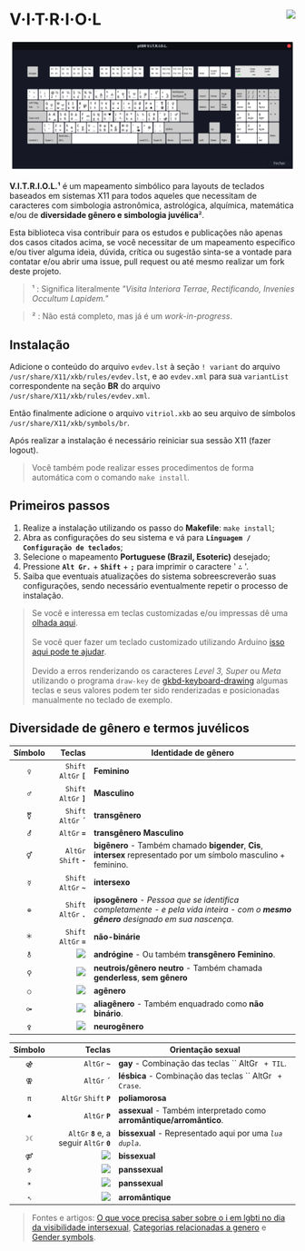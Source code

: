 # **V·I·T·R·I·O·L** <img align="right" src="https://img.shields.io/github/v/tag/jmurowaniecki/vitriol?sort=semver&style=flat-square" />

![Leiaute de teclas mapeadas][keyboard.png]

<!--
@TODO: Review install process.
![](https://img.shields.io/badge/ubuntu-building-green?style=for-the-badge&logo=ubuntu)
![](https://img.shields.io/badge/arch-building-green?style=for-the-badge&logo=arch-linux)
![](https://img.shields.io/badge/debian-building-green?style=for-the-badge&logo=debian)
![](https://img.shields.io/badge/slackware-building-green?style=for-the-badge&logo=slackware)
![](https://img.shields.io/badge/linuxmint-failure-red?style=for-the-badge&logo=linuxmint)
![](https://img.shields.io/badge/popOS-failure-red?style=for-the-badge&logo=popOS)
-->

**V.I.T.R.I.O.L.¹** é um mapeamento simbólico para layouts de teclados baseados em sistemas X11 para todos aqueles que necessitam de caracteres com simbologia astronômica, astrológica, alquímica, matemática e/ou de **diversidade gênero e simbologia juvélica**².

Esta biblioteca visa contribuir para os estudos e publicações não apenas dos casos citados acima, se você necessitar de um mapeamento específico e/ou tiver alguma ideia, dúvida, crítica ou sugestão sinta-se a vontade para contatar e/ou abrir uma issue, pull request ou até mesmo realizar um fork deste projeto.


> ¹ : Significa literalmente _"Visita Interiora Terrae, Rectificando, Invenies Occultum Lapidem."_

> ² : Não está completo, mas já é um _work-in-progress_.



## Instalação

Adicione o conteúdo do arquivo `evdev.lst` à seção `! variant` do arquivo `/usr/share/X11/xkb/rules/evdev.lst`, e ao `evdev.xml` para sua `variantList` correspondente na seção **BR** do arquivo `/usr/share/X11/xkb/rules/evdev.xml`.

Então finalmente adicione o arquivo `vitriol.xkb` ao seu arquivo de símbolos `/usr/share/X11/xkb/symbols/br`.

Após realizar a instalação é necessário reiniciar sua sessão X11 (fazer logout).

> Você também pode realizar esses procedimentos de forma automática com o comando `make install`.



## Primeiros passos

1.  Realize a instalação utilizando os passo do **Makefile**: `make install`;
2.  Abra as configurações do seu sistema e vá para **`Linguagem / Configuração de teclados`**;
3.  Selecione o mapeamento **Portuguese (Brazil, Esoteric)** desejado;
4.  Pressione **` Alt Gr. `** + **` Shift `** + **` ; `** para imprimir o caractere ' **` ∴ `** '.
5.  Saiba que eventuais atualizações do sistema sobreescreverão suas configurações, sendo necessário eventualmente repetir o processo de instalação.


> Se você e interessa em teclas customizadas e/ou impressas dê uma [olhada aqui][max-keyboard-url].
\
\
> Se você quer fazer um teclado customizado utilizando Arduino [isso aqui pode te ajudar][diy-with-arduino].
\
\
> Devido a erros renderizando os caracteres _Level 3, Super_ ou _Meta_ utilizando o programa `draw-key` de [gkbd-keyboard-drawing](https://github.com/GNOME/libgnomekbd/blob/master/libgnomekbd/gkbd-keyboard-drawing.c) algumas teclas e seus valores podem ter sido renderizadas e posicionadas manualmente no teclado de exemplo.



## Diversidade de gênero e termos juvélicos

Símbolo | Teclas     | Identidade de gênero
:------:|-----------:|---------------------
`♀` | ` Shift ` ` AltGr ` **` [ `** | **Feminino**
`♂` | ` Shift ` ` AltGr ` **` ] `** | **Masculino**
`⚧`| ` Shift ` ` AltGr ` **` ´ `** | **transgênero**
`⚦`| ` AltGr ` **` = `** | **transgênero** **Masculino**
`⚥`| ` AltGr ` ` Shift ` **` - `** | **bigênero** - Também chamado **bigender**, **Cis**, **intersex** representado por um símbolo masculino + feminino.
`☿`| ` Shift ` ` AltGr ` **` ~ `** | **intersexo**
`⊕`| ` Shift ` ` AltGr ` **` . `** | **ipsogênero** - _Pessoa que se identifica completamente - e pela vida inteira - com o **mesmo gênero** designado em sua nascença._
`🞵`| ` Shift ` ` AltGr ` **` = `** | **não-binárie**
`⚨`| ![][TODO] | **andrógine** - Ou também **transgênero** **Feminino**.
`⚲`| ![][TODO] | **neutrois/gênero neutro** - Também chamada **genderless**, **sem gênero**
`○`| ![][TODO] | **agênero**
`⚩`| ![][TODO] | **aliagênero** - Também enquadrado como **não binário**.
`⚴`| ![][TODO] | **neurogênero**


Símbolo | Teclas       | Orientação sexual
:------:|-------------:|------------------
`⚣`| ` AltGr ` **` ~ `** | **gay** - Combinação das teclas `` AltGr ` + TIL`.
`⚢`| ` AltGr ` **` ´ `** | **lésbica** - Combinação das teclas `` AltGr ` + Crase`.
`π`| ` AltGr ` ` Shift ` **` P `** | **poliamorosa**
`♠`| ` AltGr ` **` P `** | **assexual** - Também interpretado como **arromântique/arromântico**.
`☽︎☾︎`| ` AltGr ` **` 8 `** e, a seguir ` AltGr ` **` 0 `** | **bissexual** - Representado aqui por uma _`lua dupla`_.
`⚤`| ![][TODO] | **bissexual**
`ꉣ` | ![][TODO] | **panssexual**
`☀︎︎` | ![][TODO] | **panssexual**
`➴`|  ![][TODO] | **arromântique**

<!--
Símbolo|Teclas|Status do relacionamento
:-----:|:-----------:|---
` ⚯ ` | ![][TODO] | Namorando
` ⚭ ` | ![][TODO] | Casado
` ⚮ ` | ![][TODO] | Divorciado
-->

> Fontes e artigos:
[O que voce precisa saber sobre o i em lgbti no dia da visibilidade intersexual](https://www.grupodignidade.org.br/intersex-o-que-voce-precisa-saber-sobre-o-i-em-lgbti-no-dia-da-visibilidade-intersexual/),
[Categorias relacionadas a genero](https://orientando.org/categorias-relacionadas-a-genero/) e
[Gender symbols](http://www.cakeworld.info/transsexualism/gender-symbols).



[](ASSETS)

[ico-version]: https://img.shields.io/github/v/tag/jmurowaniecki/vitriol?sort=semver&style=flat-square

[keyboard.png]: ./doc/assets/layout.png

[max-keyboard-url]: https://www.maxkeyboard.com/
[diy-with-arduino]: https://www.makeuseof.com/tag/make-custom-shortcut-buttons-arduino/
[TODO]: https://img.shields.io/badge/atalho_de_teclas_-indefinido-violet?style=flat-square